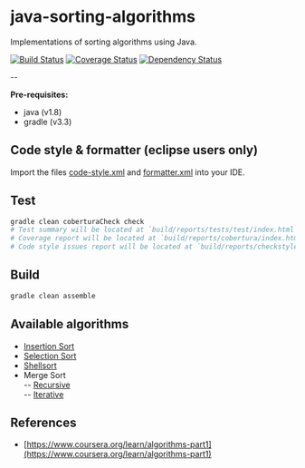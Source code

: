 # java-sorting-algorithms
Implementations of sorting algorithms using Java.

[![Build Status](https://travis-ci.org/marioluan/java-sorting-algorithms.svg?branch=master)](https://travis-ci.org/marioluan/java-sorting-algorithms)
[![Coverage Status](https://coveralls.io/repos/github/marioluan/java-sorting-algorithms/badge.svg?branch=master)](https://coveralls.io/github/marioluan/java-sorting-algorithms?branch=master)
[![Dependency Status](https://www.versioneye.com/user/projects/58858fedb194d4003d528a95/badge.svg?style=flat-square)](https://www.versioneye.com/user/projects/58858fedb194d4003d528a95)

--

**Pre-requisites:**
- java (v1.8)
- gradle (v3.3)

## Code style & formatter (eclipse users only)
Import the files [code-style.xml](code-style.xml) and [formatter.xml](formatter.xml) into your IDE.

## Test
```bash
gradle clean coberturaCheck check
# Test summary will be located at `build/reports/tests/test/index.html`
# Coverage report will be located at `build/reports/cobertura/index.html`.
# Code style issues report will be located at `build/reports/checkstyle/main.html`
```

## Build
```bash
gradle clean assemble
```

## Available algorithms
- [Insertion Sort](https://github.com/marioluan/java-sorting-algorithms/blob/master/src/main/java/io/github/marioluan/algorithms/sorting/InsertionSort.java)
- [Selection Sort](https://github.com/marioluan/java-sorting-algorithms/blob/master/src/main/java/io/github/marioluan/algorithms/sorting/SelectionSort.java)
- [Shellsort](https://github.com/marioluan/java-sorting-algorithms/blob/master/src/main/java/io/github/marioluan/algorithms/sorting/ShellSort.java)
- Merge Sort  
-- [Recursive](https://github.com/marioluan/java-sorting-algorithms/blob/master/src/main/java/io/github/marioluan/algorithms/sorting/MergeSortRecursive.java)  
-- [Iterative](https://github.com/marioluan/java-sorting-algorithms/blob/master/src/main/java/io/github/marioluan/algorithms/sorting/MergeSortIterative.java)

## References
- [https://www.coursera.org/learn/algorithms-part1](https://www.coursera.org/learn/algorithms-part1)
